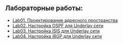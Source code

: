 ## Лабораторные работы:

 - [Lab01. Проектирование адресного пространства](lab01/)
 - [Lab02. Настройка OSPF для Underlay сети](lab02/)
 - [Lab03. Настройка ISIS для Underlay сети](lab03/)
 - [Lab04. Настройка iBGP для Underlay сети](lab04/)
